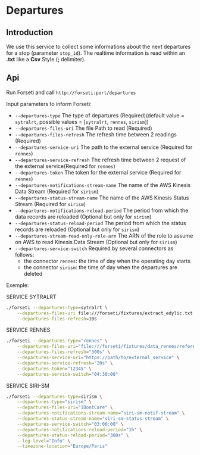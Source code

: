 # Departures

## Introduction

We use this service to collect some informations about the next departures for a stop (parameter `stop_id`).
The realtime information is read within an **.txt** like a **Csv** Style (**;** delimiter).

## Api

Run Forseti and call `http://forseti:port/departures`

Input parameters to inform Forseti:

- `--departures-type` The type of departures (Required)(default value = `sytralrt`, possible values = [`sytralrt`, `rennes`, `sirism`])
- `--departures-files-uri` The file Path to read (Required)
- `--departures-files-refresh` The refresh time between 2 readings (Required)
- `--departures-service-uri` The path to the external service (Required for `rennes`)
- `--departures-service-refresh` The refresh time between 2 request of the  external service(Required for `rennes`)
- `--departures-token` The token for the external service (Required for `rennes`)
- `--departures-notifications-stream-name` The name of the AWS Kinesis Data Stream (Required for `sirism`)
- `--departures-status-stream-name` The name of the AWS Kinesis Status Stream (Required for `sirism`)
- `--departures-notifications-reload-period` The period from which the data records are reloaded  (Optional but only for
`sirism`)
- `--departures-status-reload-period` The period from which the status records are reloaded  (Optional but only for
`sirism`)
- `--departures-stream-read-only-role-arn` The ARN of the role to assume on AWS to read Kinesis Data Stream (Optional but only for
`sirism`)
- `--departures-service-switch` Required by several connectors as follows:
    - the connector `rennes`: the time of day when the operating day starts
    - the connector `sirism`: the time of day when the departures are deleted

Exemple:

SERVICE SYTRALRT
``` bash
./forseti --departures-type=sytralrt \
    --departures-files-uri file:///forseti/fixtures/extract_edylic.txt \
    --departures-files-refresh=10s 
```

SERVICE RENNES
``` bash
./forseti --departures-type="rennes" \
    --departures-files-uri="file:///forseti/fixtures/data_rennes/referential" \
    --departures-files-refresh="300s" \
    --departures-service-uri="https://path/to/external_service" \
    --departures-service-refresh="20s" \
    --departures-token="12345" \
    --departures-service-switch="04:30:00"
```

SERVICE SIRI-SM
``` bash
./forseti --departures-type=sirism \
    --departures-type="sirism" \
    --departures-files-uri="IDontCare" \
    --departures-notifications-stream-name="siri-sm-notif-stream" \
    --departures-status-stream-name="siri-sm-status-stream" \
    --departures-service-switch="03:00:00" \
    --departures-notifications-reload-period="1h" \
    --departures-status-reload-period="300s" \
    --log-level="Info" \
    --timezone-location="Europe/Paris"
```